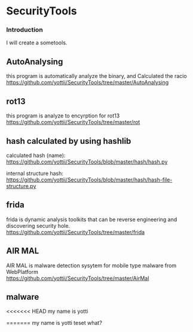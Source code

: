 # SecurityTools #

### Introduction ###
I will create a sometools.<br>

## AutoAnalysing ##

this program is automatically analyze the binary, and Calculated the racio<br>
https://github.com/yottii/SecurityTools/tree/master/AutoAnalysing


## rot13

this program is analyze to encyrption for rot13<br>
https://github.com/yottii/SecurityTools/tree/master/rot

## hash calculated by using hashlib

calculated hash (name):<br>
https://github.com/yottii/SecurityTools/blob/master/hash/hash.py

internal structure hash:<br>
https://github.com/yottii/SecurityTools/blob/master/hash/hash-file-structure.py

## frida

frida is dynamic analysis toolkits that can be reverse engineering and discovering security hole.<br>
https://github.com/yottii/SecurityTools/tree/master/frida

## AIR MAL

AIR MAL is malware detection sysytem for mobile type malware from WebPlatform<br>
https://github.com/yottii/SecurityTools/tree/master/AirMal

## malware
<<<<<<< HEAD
my name is yotti

=======
my name is yotti teset what?